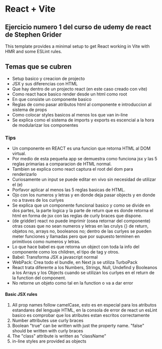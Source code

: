 # React + Vite

## Ejercicio numero 1 del curso de udemy de react de Stephen Grider

This template provides a minimal setup to get React working in Vite with HMR and some ESLint rules.

## Temas que se cubren

- Setup basico y creacion de projecto
- JSX y sus diferencias con HTML
- Que hay dentro de un projecto react (en este caso creado con vite)
- Como react hace basico render desde un html como root
- En que consiste un componente basico
- Reglas de como pasar atributos html al componente e introduccion al sistema de props
- Como colocar styles basicos al menos los que van in-line
- Se explica como el sistema de imports y exports es escencial a la hora de modularizar los componentes

### Tips

- Un componente en REACT es una funcion que retorna HTML al DOM virtual.
- Por medio de esta pequeña app se demuestra como funciona jsx y las 5 reglas primarias a comparacion de HTML normal.
- Tambien se explica como react captura el root del dom para renderizarlo
- Curiosamente un input se puede editar en vivo sin necesidad de utilizar el (e)
- Porfavor aplicar al menos las 5 reglas basicas de HTML.
- Ojo con los numeros y letras y en donde deja pasar objects y en donde no a traves de los curlyes
- Se explica que un componente funcional basico y como se divide en dos partes, la parte logica y la parte de return que es donde retorna el html en forma de jsx con las reglas de curly braces que dispone.
- (de gridder) react no puede imprimir (osea retornar del componente) otras cosas que no sean numeros y letras en las crulys {} de return, objetos no, arrays no, booleanos no; dentro de las curlyes se pueden meter funciones y llamadas pero que por supuesto terminen en primitivos como numeros y letras.
- Lo que hace babel es que retorna un object con toda la info del componente como los children, el tipo de tag y otros.
- Babel: Transforma JSX a javascript normal
- WebPack: Crea todo el bundle, en Next js se utiliza TurboPack
- React trata diferente a los Numbers, Strings, Null, Undefind y Booleanos a los Arrays y los Objects cuando se utilizan los curlyes en el return de la function del component.
- No retorne un objeto como tal en la function o va a dar error

#### Basic JSX rules

1. All prop names follow camelCase, esto es en especial para los atributos estandares del lenguaje HTML, en la consola de error de react un esLint basico es comprobar que los atributes estan escritos correctamente
2. Number attributes use curly braces
3. Boolean "true" can be written with just the property name. "false" should be written with curly braces
4. The "class" attribute is written as "className"
5. in-line styles are provided as objects
